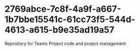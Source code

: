 # 2769abce-7c8f-4a9f-a667-1b7bbe15541c-61cc73f5-544d-4613-a615-b9e35ad19a57
Repository for Teams Project code and project management
